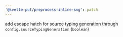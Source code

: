 ```yaml
---
'@svelte-put/preprocess-inline-svg': patch
---
```


add escape hatch for source typing generation through `config.sourceTypingGeneration` (`boolean`)
